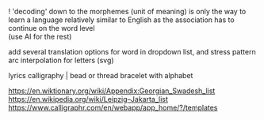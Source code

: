 
! 'decoding' down to the morphemes (unit of meaning) is only the way to learn a language relatively similar to English as the association has to continue on the word level  
(use AI for the rest)  

add several translation options for word in dropdown list, and stress pattern  
arc interpolation for letters (svg)  
  
lyrics calligraphy | bead or thread bracelet with alphabet  
  
https://en.wiktionary.org/wiki/Appendix:Georgian_Swadesh_list  
https://en.wikipedia.org/wiki/Leipzig–Jakarta_list  
https://www.calligraphr.com/en/webapp/app_home/?/templates  
